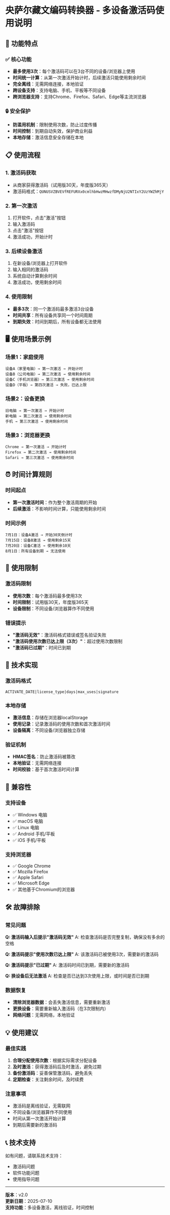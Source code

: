 # 央萨尔藏文编码转换器 - 多设备激活码使用说明

## 🎯 功能特点

### ✅ 核心功能
- **最多使用3次**：每个激活码可以在3台不同的设备/浏览器上使用
- **时间统一计算**：从第一次激活开始计时，后续激活只能使用剩余时间
- **完全离线**：无需网络连接，本地验证
- **跨设备支持**：支持电脑、手机、平板等不同设备
- **跨浏览器支持**：支持Chrome、Firefox、Safari、Edge等主流浏览器

### 🔒 安全保护
- **防滥用机制**：限制使用次数，防止过度传播
- **时间控制**：到期自动失效，保护商业利益
- **本地存储**：激活信息安全存储在本地

## 📋 使用流程

### 1. 激活码获取
- 从商家获得激活码（试用版30天，年度版365天）
- 激活码格式：`QUNUSVZBVEVfREFURXx0cmlhbHwzMHwzfDMyNjU2NTIxY2UzYWZhMjY`

### 2. 第一次激活
1. 打开软件，点击"激活"按钮
2. 输入激活码
3. 点击"激活"按钮
4. 激活成功，开始计时

### 3. 后续设备激活
1. 在新设备/浏览器上打开软件
2. 输入相同的激活码
3. 系统自动计算剩余时间
4. 激活成功，使用剩余时间

### 4. 使用限制
- **最多3次**：同一个激活码最多激活3台设备
- **时间共享**：所有设备共享同一个时间周期
- **到期失效**：时间到期后，所有设备都无法使用

## 🖥️ 使用场景示例

### 场景1：家庭使用
```
设备A（家里电脑）→ 第一次激活 → 开始计时
设备B（公司电脑）→ 第二次激活 → 使用剩余时间
设备C（手机浏览器）→ 第三次激活 → 使用剩余时间
设备D（平板）→ 第四次激活 → 失败，已达上限
```

### 场景2：设备更换
```
旧电脑 → 第一次激活 → 开始计时
新电脑 → 第二次激活 → 使用剩余时间
手机 → 第三次激活 → 使用剩余时间
```

### 场景3：浏览器更换
```
Chrome → 第一次激活 → 开始计时
Firefox → 第二次激活 → 使用剩余时间
Safari → 第三次激活 → 使用剩余时间
```

## ⏰ 时间计算规则

### 时间起点
- **第一次激活时间**：作为整个激活周期的开始
- **后续激活**：不影响时间计算，只能使用剩余时间

### 时间示例
```
7月1日：设备A激活 → 开始30天倒计时
7月15日：设备B激活 → 使用剩余15天
7月20日：设备C激活 → 使用剩余10天
8月1日：所有设备到期 → 无法使用
```

## 🚫 使用限制

### 激活码限制
- **使用次数**：每个激活码最多使用3次
- **时间限制**：试用版30天，年度版365天
- **设备限制**：不同设备/浏览器算作不同使用

### 错误提示
- **"激活码无效"**：激活码格式错误或签名验证失败
- **"激活码使用次数已达上限（3次）"**：超过使用次数限制
- **"激活码已过期"**：时间已到期

## 🔧 技术实现

### 激活码格式
```
ACTIVATE_DATE|license_type|days|max_uses|signature
```

### 本地存储
- **激活信息**：存储在浏览器localStorage
- **使用记录**：记录激活码的使用次数和首次激活时间
- **设备隔离**：不同设备/浏览器独立存储

### 验证机制
- **HMAC签名**：防止激活码被篡改
- **本地验证**：无需网络连接
- **时间校验**：基于首次激活时间计算

## 📱 兼容性

### 支持设备
- ✅ Windows 电脑
- ✅ macOS 电脑
- ✅ Linux 电脑
- ✅ Android 手机/平板
- ✅ iOS 手机/平板

### 支持浏览器
- ✅ Google Chrome
- ✅ Mozilla Firefox
- ✅ Apple Safari
- ✅ Microsoft Edge
- ✅ 其他基于Chromium的浏览器

## 🛠️ 故障排除

### 常见问题

**Q: 激活码输入后提示"激活码无效"**
A: 检查激活码是否完整复制，确保没有多余的空格

**Q: 激活码提示"使用次数已达上限"**
A: 该激活码已被使用3次，需要新的激活码

**Q: 激活码提示"已过期"**
A: 激活码时间已到期，需要新的激活码

**Q: 换设备后无法激活**
A: 检查是否已达到3次使用上限，或时间是否已到期

### 数据恢复
- **清除浏览器数据**：会丢失激活信息，需要重新激活
- **更换设备**：需要重新输入激活码（在3次限制内）
- **网络问题**：无需网络，本地验证

## 💡 使用建议

### 最佳实践
1. **合理分配使用次数**：根据实际需求分配设备
2. **及时激活**：获得激活码后及时激活，避免过期
3. **备份激活码**：妥善保管激活码，避免丢失
4. **定期检查**：关注剩余时间，及时续费

### 注意事项
- 激活码是离线验证，无需联网
- 不同设备/浏览器算作不同使用
- 时间从第一次激活开始计算
- 到期后需要新的激活码

## 📞 技术支持

如有问题，请联系技术支持：
- 激活码问题
- 软件功能问题
- 使用指导问题

---

**版本**：v2.0  
**更新日期**：2025-07-10  
**支持功能**：多设备激活，离线验证，时间控制 